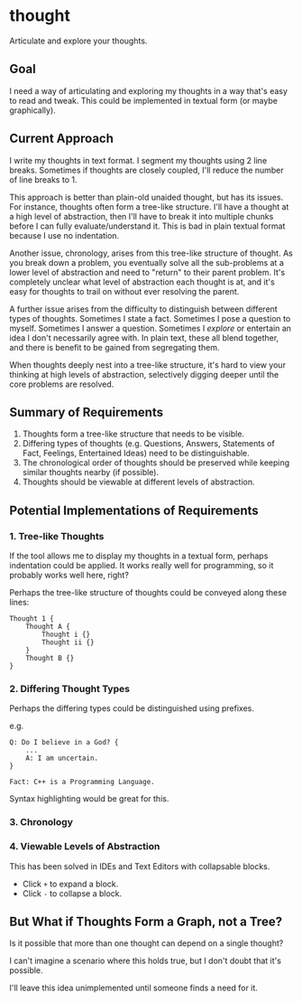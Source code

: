 # thought

Articulate and explore your thoughts.

## Goal
I need a way of articulating and exploring my thoughts in a way that's easy to read and tweak. This could be implemented in textual form (or maybe graphically).

## Current Approach
I write my thoughts in text format. I segment my thoughts using 2 line breaks. Sometimes if thoughts are closely coupled, I'll reduce the number of line breaks to 1.

This approach is better than plain-old unaided thought, but has its issues. For instance, thoughts often form a tree-like structure. I'll have a thought at a high level of abstraction, then I'll have to break it into multiple chunks before I can fully evaluate/understand it. This is bad in plain textual format because I use no indentation.

Another issue, chronology, arises from this tree-like structure of thought. As you break down a problem, you eventually solve all the sub-problems at a lower level of abstraction and need to "return" to their parent problem. It's completely unclear what level of abstraction each thought is at, and it's easy for thoughts to trail on without ever resolving the parent.

A further issue arises from the difficulty to distinguish between different types of thoughts. Sometimes I state a fact. Sometimes I pose a question to myself. Sometimes I answer a question. Sometimes I _explore_ or entertain an idea I don't necessarily agree with. In plain text, these all blend together, and there is benefit to be gained from segregating them.

When thoughts deeply nest into a tree-like structure, it's hard to view your thinking at high levels of abstraction, selectively digging deeper until the core problems are resolved.

## Summary of Requirements

1. Thoughts form a tree-like structure that needs to be visible.
2. Differing types of thoughts (e.g. Questions, Answers, Statements of Fact, Feelings, Entertained Ideas) need to be distinguishable.
3. The chronological order of thoughts should be preserved while keeping similar thoughts nearby (if possible).
4. Thoughts should be viewable at different levels of abstraction.

## Potential Implementations of Requirements

### 1. Tree-like Thoughts

If the tool allows me to display my thoughts in a textual form, perhaps indentation could be applied. It works really well for programming, so it probably works well here, right?

Perhaps the tree-like structure of thoughts could be conveyed along these lines:

```
Thought 1 {
    Thought A {
        Thought i {}
        Thought ii {}
    }
    Thought B {}
}
```

### 2. Differing Thought Types

Perhaps the differing types could be distinguished using prefixes.

e.g.
```
Q: Do I believe in a God? {
    ...
    A: I am uncertain.
}

Fact: C++ is a Programming Language.
```

Syntax highlighting would be great for this.

### 3. Chronology

### 4. Viewable Levels of Abstraction

This has been solved in IDEs and Text Editors with collapsable blocks.

* Click `+` to expand a block.
* Click `-` to collapse a block.

## But What if Thoughts Form a Graph, not a Tree?

Is it possible that more than one thought can depend on a single thought?

I can't imagine a scenario where this holds true, but I don't doubt that it's possible.

I'll leave this idea unimplemented until someone finds a need for it.
